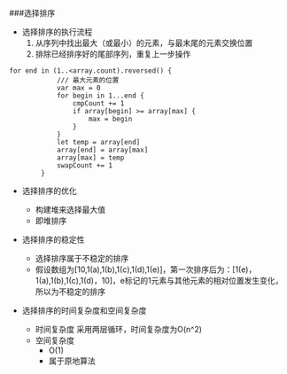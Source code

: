 ###选择排序
- 选择排序的执行流程
   	1. 从序列中找出最大（或最小）的元素，与最末尾的元素交换位置
   	2. 排除已经排序好的尾部序列，重复上一步操作


```
for end in (1..<array.count).reversed() {
            /// 最大元素的位置
            var max = 0
            for begin in 1...end {
                cmpCount += 1
                if array[begin] >= array[max] {
                    max = begin
                }
            }
            let temp = array[end]
            array[end] = array[max]
            array[max] = temp
            swapCount += 1
        }
```
- 选择排序的优化
   - 构建堆来选择最大值
   - 即堆排序

- 选择排序的稳定性
  	- 选择排序属于不稳定的排序
  	- 假设数组为[10,1(a),1(b),1(c),1(d),1(e)]，第一次排序后为：[1(e)，1(a),1(b),1(c),1(d)，10]，e标记的1元素与其他元素的相对位置发生变化，所以为不稳定的排序



- 选择排序的时间复杂度和空间复杂度
 	- 时间复杂度
 		采用两层循环，时间复杂度为O(n^2)
 	- 空间复杂度
 		 - O(1)
 		 - 属于原地算法